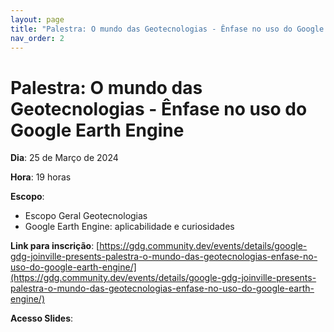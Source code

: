 ```yaml
---
layout: page
title: "Palestra: O mundo das Geotecnologias - Ênfase no uso do Google Earth Engine"
nav_order: 2
---
```


# Palestra: O mundo das Geotecnologias - Ênfase no uso do Google Earth Engine

**Dia**: 25 de Março de 2024

**Hora**: 19 horas

**Escopo**:
- Escopo Geral Geotecnologias
- Google Earth Engine: aplicabilidade e curiosidades

**Link para inscrição**: [https://gdg.community.dev/events/details/google-gdg-joinville-presents-palestra-o-mundo-das-geotecnologias-enfase-no-uso-do-google-earth-engine/](https://gdg.community.dev/events/details/google-gdg-joinville-presents-palestra-o-mundo-das-geotecnologias-enfase-no-uso-do-google-earth-engine/)

**Acesso Slides**: